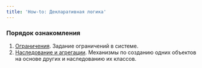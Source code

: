 ```yaml
---
title: 'How-to: Декларативная логика'
---
```


### Порядок ознакомления

1.  [Ограничения](How-to_Constraints.md). Задание ограничений в системе.
2.  [Наследование и агрегации](How-to_Inheritance_and_aggregation.md). Механизмы по созданию одних объектов на основе других и наследованию их классов.
